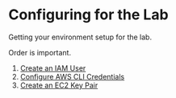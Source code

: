 # Configuring for the Lab
Getting your environment setup for the lab.

Order is important.

1. [Create an IAM User](./iam.md)
2. [Configure AWS CLI Credentials](./cli.md)
3. [Create an EC2 Key Pair](./keypair.md)